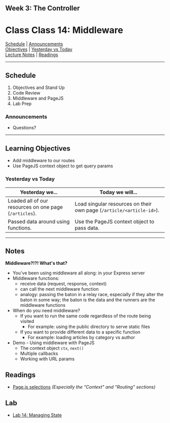 ## **Week 3: The Controller**
# Class Class 14: Middleware

[Schedule](#schedule) | [Announcements](#announcements) </br>
[Objectives](#learning-objectives) | [Yesterday vs Today](#yesterday-vs-today) </br>
[Lecture Notes](#notes) | [Readings](#readings)


<hr></hr>

## Schedule
1. Objectives and Stand Up
1. Code Review
1. Middleware and PageJS
1. Lab Prep

### Announcements
* Questions?

<hr></hr>

## Learning Objectives
* Add middleware to our routes
* Use PageJS context object to get query params

### Yesterday vs Today
| Yesterday we... | Today we will... |
| --------------- | ---------------- |
| Loaded all of our resources on one page (`/articles`). | Load singular resources on their own page (`/article/<article-id>`). |
| Passed data around using functions. | Use the PageJS context object to pass data. |

<hr></hr>

## Notes

**Middleware?!?! What's that?**
  - You've been using middleware all along: in your Express server
  - Middleware functions:
    - receive data (request, response, context)
    - can call the next middleware function
    - analogy: passing the baton in a relay race, especially if they alter the baton in some way; the baton is the data and the runners are the middleware functions
  - When do you need middleware?
    - If you want to run the same code regardless of the route being visited
      - For example: using the public directory to serve static files
    - If you want to provide different data to a specific function
      - For example: loading articles by category vs author
  - Demo - Using middleware with PageJS
    - The context object `ctx`, `next()`
    - Multiple callbacks
    - Working with URL params
  
## Readings
* [Page.js selections](https://github.com/visionxmedia/page.js#context) *(Especially the "Context" and “Routing” sections)*

## Lab
- [Lab 14: Managing State](https://github.com/acl-301d-summer-2017/14-managing-state-and-middleware)
